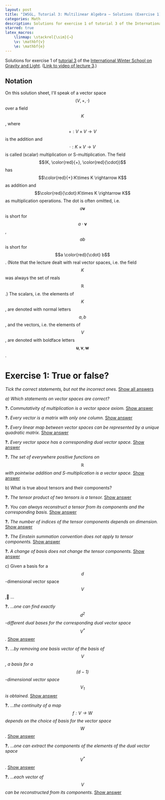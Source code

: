 ```yaml
---
layout: post
title: "IWSGL, Tutorial 3: Multilinear Algebra – Solutions (Exercise 1)"
categories: Math
description: Solutions for exercise 1 of tutorial 3 of the International Winter School on Gravity and Light.
starred: true
latex_macros:
    \linmap: \stackrel{\sim}{→}
    \v: \mathbf{v}
    \e: \mathbf{e}
---
```


Solutions for exercise 1 of [tutorial 3](https://www.youtube.com/watch?v=5oeWX3NUhMA) of the [International Winter School on Gravity and Light](https://gravity-and-light.herokuapp.com). ([Link to video of lecture 3](https://www.youtube.com/watch?v=mbv3T15nWq0).)

## Notation

On this solution sheet, I'll speak of a vector space $$(V,+,\cdot)$$ over a field $$K$$, where $$+: V\times V \rightarrow V$$ is the addition and $$\cdot: K \times V \rightarrow V$$ is called (scalar) multiplication or S-multiplication. The field $$(K, \color{red}{+}, \color{red}{\cdot})$$ has $$\color{red}{+}:K\times K \rightarrow K$$ as addition and $$\color{red}{\cdot}:K\times K \rightarrow K$$ as multiplication operations. The dot is often omitted, i.e. $$a \mathbf v$$ is short for $$a \cdot \mathbf v$$, $$a b$$ is short for $$a \color{red}{\cdot} b$$. (Note that the lecture dealt with real vector spaces, i.e. the field $$K$$ was always the set of reals $$\mathbb R$$.)
The scalars, i.e. the elements of $$K$$, are denoted with normal letters $$a,b$$, and the vectors, i.e. the elements of $$V$$, are denoted with boldface letters $$\mathbf u, \mathbf v, \mathbf w$$.

<script type="text/javascript">
function showById(id, btn) {
    document.getElementById(id).style.display = 'block';
    btn.style.display = 'none';
}
function showByClass(cls, btn) {
    for (var x of document.getElementsByClassName(cls))
        x.style.display = 'block';
    btn.style.display = 'none';
}
function hideByClass(cls) {
    for (var x of document.getElementsByClassName(cls))
        x.style.display = 'none';
}
</script>

# Exercise 1: True or false?

_Tick the correct statements, but not the incorrect ones._ <a href="#" onclick="showByClass('answer', this); hideByClass('show-answer'); return false;">Show all answers</a>

_a) Which statements on vector spaces are correct?_

**?.** _Commutativity of multiplication is a vector space axiom._ <a href="#" onclick="showById('answer1', this); return false;" class="show-answer">Show answer</a>

<div id="answer1" class="answer" style="display: none;" markdown="1">
_Answer:_ false.

Clarification:
 - The scalar multiplication $$\cdot: K \times V \rightarrow V$$ doesn't even have the same sets in its two arguments, i.e. $$\mathbf v \cdot a$$ is not even defined.
 - The vector space has the commutativity of _addition_ as an axiom: for any $$\mathbf u,\mathbf v \in V$$, $${\mathbf u+\mathbf v} = {\mathbf v + \mathbf u}$$.
 - The underlying field $$K$$ _does_ have the commutativity of multiplication as a field axiom: for any $$a,b \in K$$, $$a \color{red}{\cdot} b = b \color{red}{\cdot} a$$.
 - As a consequence, for any $$\mathbf v \in V$$ and $$a, b \in K$$,

$$
 a (b \mathbf v) = (a\color{red}{\cdot} b)\mathbf v = (b \color{red}{\cdot} a)\mathbf v = b(a \mathbf v).
$$
</div>

**?.** _Every vector is a matrix with only one column._ <a href="#" onclick="showById('answer2', this); return false;" class="show-answer">Show answer</a>

<div id="answer2" class="answer" style="display: none;" markdown="1">
_Answer:_ false.

Clarification:
 - By definition, a vector is an element of a vector space. If we fix a basis for the vector space, then any vector can be represented by an ordered set of numbers, which could be treated as a column vector, i.e. a matrix with one column. However, this representation depends on the choice of basis.
 - The [official answer](https://youtu.be/5oeWX3NUhMA?t=1m09s) brings up as a counterexample the vector space of polynomials up to some finite degree. However, here again we could represent the vectors as a column vector with any choice of a basis. E.g. using the standard basis, $$p(x) = 0x^2 + 4x + 5 $$ could be represented as $$\mathbf p = [0, 4, 5]^T$$.
</div>

**?.** _Every linear map between vector spaces can be represented by a unique quadratic matrix._ <a href="#" onclick="showById('answer3', this); return false;" class="show-answer">Show answer</a>

<div id="answer3" class="answer" style="display: none;" markdown="1">
_Answer:_ false.

Clarification:
 - As above, a linear map $$f: V \rightarrow W $$ can be represented as a unique matrix only once bases are chosen for its domain $$V$$ and codomain $$W$$.
 - This matrix is quadratic only if the dimensions of $$V$$ and $$W$$ are equal.
</div>

**?.** _Every vector space has a corresponding dual vector space._ <a href="#" onclick="showById('answer4', this); return false;" class="show-answer">Show answer</a>

<div id="answer4" class="answer" style="display: none;" markdown="1">
_Answer:_ true.

Clarification:
 - The dual space of a vector space $$V$$ is defined as the set of linear maps from $$V$$ to $$K$$: $$V^* \coloneqq Hom(V,K) \coloneqq \{φ\ \vert \ φ: V \linmap K\} $$.
</div>

**?.** _The set of everywhere positive functions on $$\mathbb R$$ with pointwise addition and S-multiplication is a vector space._ <a href="#" onclick="showById('answer5', this); return false;" class="show-answer">Show answer</a>

<div id="answer5" class="answer" style="display: none;" markdown="1">
_Answer:_ false.

Clarification:
 - This set doesn't have a commutative identity element: by the field axioms of $$\mathbb R$$, it could only be the constant zero function, but that's not an element of the set.
 - This set doesn't have a commutative inverse for any element.
 - For the scalar multiplication we'd need to know the underlying field. Usually it would be $$\mathbb R$$, but then S-multiplication with a negative number wouldn't result in an everywhere positive function. (Although one can construct a field from $$\mathbb R^+$$, I wonder how well that would combine with the above attempt at a vector space.)
</div>

b) What is true about tensors and their components?

**?.** _The tensor product of two tensors is a tensor._ <a href="#" onclick="showById('answer6', this); return false;" class="show-answer">Show answer</a>

<div id="answer6" class="answer" style="display: none;" markdown="1">
_Answer:_ true.

Clarification:
 - The lecture didn't mention tensor products, so a definition is in order. The product of an $$ (l,k) $$-tensor $$S$$ and an $$ (n,m) $$-tensor $$T$$ is an $$ (l+n,k+m) $$-tensor $$ S \otimes T $$, whose $$ (i_1, \ldots, i_{l+n}, j_1, \ldots, j_{k+m}) $$-th component is the product of the relevant components of $$S$$ and $$T$$:

$$
 (S \otimes T)^{i_1, \ldots, i_l, i_{l+1}, \ldots, i_{l+n}}_ {j_1, \ldots, j_k, j_{k+1}, \ldots, j_{k+m} } =
   S^{i_1, \ldots, i_l}_ {j_1, \ldots, j_k}
   T^{i_{1}, \ldots, i_{n}}_ {j_{1}, \ldots, j_{m}}.
$$

[Source: Wikipedia](https://en.wikipedia.org/wiki/Tensor#Tensor_product)

This means that if the arguments of $$ S \otimes T $$ are
 - the $$l+n$$ linear maps $$φ^{(p)} = \sum^{dim V}_{i=1} \varphi^{(p)}_i \epsilon^i$$ for $$1 \le p \le l+n$$, and
 - the $$k+m$$ vectors $$ \v_{(q)} = \sum^{dim V}_{j=1} v_{(q)}^j \e_j $$ for $$1 \le q \le k+m$$

(with some particular choice of basis vectors $$\{\e_i\}_i$$ and basis covectors $$\{\epsilon^i\}_i$$ ), then

$$
\begin{aligned}
(S\otimes T) &(φ^{(1)}, \ldots, φ^{(l+n)}, \v_{(1)}, \ldots, \v_{(k+m)}) = \\
  &= S (φ^{(1)}, \ldots, φ^{(l)}, \v_{(1)}, \ldots, \v_{(k)})\,\cdot\,
  T (φ^{(l+1)}, \ldots, φ^{(l+n)}, \v_{(k+1)}, \ldots, \v_{(k+m)})\\
  &= \Bigg(
      \sum_{i_1}^{\dim V} \cdots \sum_{i_l}^{\dim V}
      \sum_{j_1}^{\dim V} \cdots \sum_{j_k}^{\dim V}
      \varphi^{(1)}_{i_1} \ldots \varphi^{(l)}_{i_l}
      v_{(1)}^{j_1} \ldots v_{(k)}^{j_k}
      S^{i_1, \ldots, i_l}_{j_1, \ldots, j_k}
  \Bigg) \cdot \phantom.\\
  &\phantom{=} \Bigg(
      \sum_{i_{l+1}}^{\dim V} \cdots \sum_{i_{l+n}}^{\dim V}
      \sum_{j_{k+1}}^{\dim V} \cdots \sum_{j_{k+m}}^{\dim V}
      \varphi^{(l+1)}_{i_{l+1}} \ldots \varphi^{(l+n)}_{i_{l+n}}
      v_{(k+1)}^{j_{k+1}} \ldots v_{(k+m)}^{j_{k+m}}
      T^{i_{l+1}, \ldots, i_{l+n}}_{j_{k+1}, \ldots, j_{k+n}}
  \Bigg) \\
  &=  \sum_{i_1}^{\dim V} \cdots \sum_{i_{l+n}}^{\dim V}
      \sum_{j_1}^{\dim V} \cdots \sum_{j_{k+m}}^{\dim V}
      \varphi^{(1)}_{i_1} \ldots \varphi^{(l+n)}_{i_{l+n}}
      v_{(1)}^{j_1} \ldots v_{(k+m)}^{j_{k+m}}
      S^{i_1, \ldots, i_l}_{j_1, \ldots, j_k}
      T^{i_{l+1}, \ldots, i_{l+n}}_{j_{k+1}, \ldots, j_{k+n}}.
\end{aligned}
$$

These $$ (l+n+k+m) $$ summations are quite a mess, but the above derivation shows that the [Einstein summation convention](http://mathworld.wolfram.com/EinsteinSummation.html) works for tensor products as well:

$$
\begin{aligned}
(S\otimes T) &(φ^{(1)}, \ldots, φ^{(l+n)}, v_{(1)}, \ldots, v_{(k+m)}) =\\
  &= S (φ^{(1)}, \ldots, φ^{(l)}, v_{(1)}, \ldots, v_{(k)})\,\cdot\,
  T (φ^{(l+1)}, \ldots, φ^{(l+n)}, v_{(k+1)}, \ldots, v_{(k+m)})\\
  &= \Big(
      \varphi^{(1)}_{i_1} \ldots \varphi^{(l)}_{i_l}
      v_{(1)}^{j_1} \ldots v_{(k)}^{j_k}
      S^{i_1, \ldots, i_l}_{j_1, \ldots, j_k}
  \Big)
  \Big(
      \varphi^{(l+1)}_{i_{l+1}} \ldots \varphi^{(l+n)}_{i_{l+n}}
      v_{(k+1)}^{j_{k+1}} \ldots v_{(k+m)}^{j_{k+m}}
      T^{i_{l+1}, \ldots, i_{l+n}}_{j_{k+1}, \ldots, j_{k+n}}
  \Big) \\
 &=  \varphi^{(1)}_{i_1} \ldots \varphi^{(l+n)}_{i_{l+n}}
      v_{(1)}^{j_1} \ldots v_{(k+m)}^{j_{k+m}}
      S^{i_1, \ldots, i_l}_{j_1, \ldots, j_k}
      T^{i_{l+1}, \ldots, i_{l+n}}_{j_{k+1}, \ldots, j_{k+n}}.
\end{aligned}
$$
</div>

**?.** _You can always reconstruct a tensor from its components and the corresponding basis._ <a href="#" onclick="showById('answer7', this); return false;" class="show-answer">Show answer</a>

<div id="answer7" class="answer" style="display: none;" markdown="1">
_Answer:_ true.

Clarification:
 - If we know the basis vectors for the vector space and the dual vector space, then the components of the vector and covector arguments are uniquely determined, and we can apply the tensor to the arguments using the components of the tensor (or some relevant finite subset in case $$V$$ is not finite dimensional).
</div>

**?.** _The number of indices of the tensor components depends on dimension._ <a href="#" onclick="showById('answer8', this); return false;" class="show-answer">Show answer</a>

<div id="answer8" class="answer" style="display: none;" markdown="1">
_Answer:_ false.

Clarification:
 - A tensor component usually has one index for each argument, e.g. for a $$(2,1)$$-tensor $$T$$, the components are $$T^{i_1,i_2}_{j_1}$$.
 - The _range_ of these indices does depend on the dimension: each index ranges from $$1$$ to $$\dim V$$. Therefore an $$ (n,m) $$-tensor $$T$$ has $$ (\dim V)^{n+m} $$ many components.
</div>

**?.** _The Einstein summation convention does not apply to tensor components._ <a href="#" onclick="showById('answer9', this); return false;" class="show-answer">Show answer</a>

<div id="answer9" class="answer" style="display: none;" markdown="1">
_Answer:_ false.

Clarification: see above.
</div>

**?.** _A change of basis does not change the tensor components._ <a href="#" onclick="showById('answer10', this); return false;" class="show-answer">Show answer</a>

<div id="answer10" class="answer" style="display: none;" markdown="1">
_Answer:_ false.

Clarification:
 - the tensor components are defined with respect to a given basis.
</div>

c) Given a basis for a $$d$$-dimensional vector space $$V$$,􏲽 ...

**?.** ..._one can find exactly $$d^2$$-different dual bases for the corresponding dual vector space $$ V^* $$._ <a href="#" onclick="showById('answer11', this); return false;" class="show-answer">Show answer</a>

<div id="answer11" class="answer" style="display: none;" markdown="1">
_Answer:_ false.

Clarification:
 - Given a basis of $$V$$, $$E = \{\mathbf{e}_i\}_{i=1}^d \subset V$$, there is a _unique_ dual basis of $$V^* $$, namely $$E^* = \{\epsilon_i\}_{i=1}^d$$, where $$\epsilon_i(\e_i) = 1$$ and $$\epsilon_i(\e_j) = 0$$ for $$i ≠ j$$.
</div>

**?.** ..._by removing one basis vector of the basis of $$V$$, a basis for a $$(d - 1)$$-dimensional vector space $$V_1$$ is obtained._ <a href="#" onclick="showById('answer12', this); return false;" class="show-answer">Show answer</a>

<div id="answer12" class="answer" style="display: none;" markdown="1">
_Answer:_ true.

Clarification:
 - The resulting set of $$(d-1)$$ vectors are still linearly independent, and their span is a $$(d-1)$$-dimensional subspace of $$V$$.
</div>

**?.** ..._the continuity of a map $$f : V → W$$ depends on the choice of basis for the vector space $$W$$._ <a href="#" onclick="showById('answer13', this); return false;" class="show-answer">Show answer</a>

<div id="answer13" class="answer" style="display: none;" markdown="1">
_Answer:_ false.

Clarification:
 - The continuity of a map is defined for _topological spaces_, not for vector spaces.
 - $$f$$ is continuous _iff_ the preimage of every open set in $$W$$ is open in $$V$$. Note that no term in this definition depends on the choice of basis for either $$V$$ or $$W$$.
 - Assuming that $$V$$ and $$W$$ are real vector spaces, it is customary to equip them with the standard topology. A set $$A$$ is open in $$V$$ _iff_ either it is the union of open $$ε$$-balls, or of Cartesian products of open intervals. While these definitions assume a basis for $$V$$, they all result in the exact same topologies. (Meaning a set can be covered with open balls _iff_ it can be covered with open cuboids _iff_ it can be covered with open cubes – an interesting but easy-to-prove result.)
 - It's easy to see that every _linear_ map between real vector spaces (equipped with the standard topology) is continuous.
</div>

**?.** ..._one can extract the components of the elements of the dual vector space $$V^*$$._ <a href="#" onclick="showById('answer14', this); return false;" class="show-answer">Show answer</a>

<div id="answer14" class="answer" style="display: none;" markdown="1">
_Answer:_ true.

Clarification:
 - a basis for $$V$$ uniquely determines a dual basis for $$V^* $$, which uniquely determines the components of any covector.
</div>

**?.** ..._each vector of $$V$$ can be reconstructed from its components._ <a href="#" onclick="showById('answer15', this); return false;" class="show-answer">Show answer</a>

<div id="answer15" class="answer" style="display: none;" markdown="1">
_Answer:_ true.

Clarification:
 - Given the basis vectors $$\mathbf{e}_i$$ and components $$v^i$$ for $$1 \leq i \leq d$$, $$\mathbf{v} = \sum_{i=1}^d v^i \mathbf{e}_i$$.
</div>
